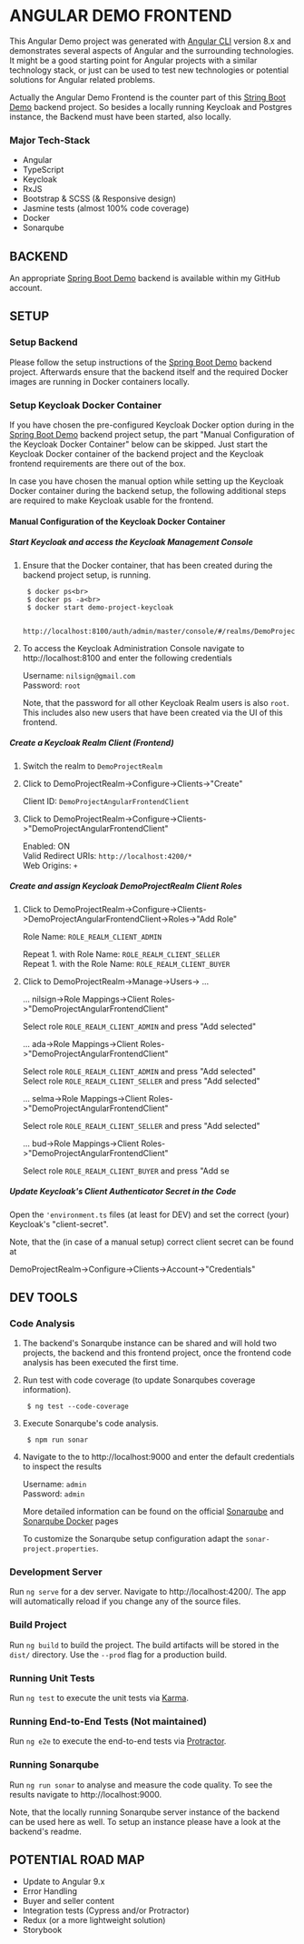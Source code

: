 # ANGULAR DEMO FRONTEND

This Angular Demo project was generated with [Angular CLI](https://github.com/angular/angular-cli) version 8.x and
demonstrates several aspects of Angular and the surrounding technologies. It might be a good starting point for Angular
projects with a similar technology stack, or just can be used to test new technologies or potential solutions for
Angular related problems.

Actually the Angular Demo Frontend is the counter part of this
[String Boot Demo](https://github.com/nilsign/spring-boot-demo-be) backend project. So besides a locally running
Keycloak and Postgres instance, the Backend must have been started, also locally.

### Major Tech-Stack
- Angular
- TypeScript
- Keycloak
- RxJS
- Bootstrap & SCSS (& Responsive design)
- Jasmine tests (almost 100% code coverage)
- Docker
- Sonarqube

## BACKEND

An appropriate [Spring Boot Demo](https://github.com/nilsign/spring-boot-demo-be) backend is available within my GitHub
account.

## SETUP

### Setup Backend

Please follow the setup instructions of the [Spring Boot Demo](https://github.com/nilsign/spring-boot-demo-be) backend
project. Afterwards ensure that the backend itself and the required Docker images are running in Docker containers
locally.

### Setup Keycloak Docker Container

If you have chosen the pre-configured Keycloak Docker option during in the
[Spring Boot Demo](https://github.com/nilsign/spring-boot-demo-be) backend project setup, the part "Manual Configuration
of the Keycloak Docker Container" below can be skipped. Just start the Keycloak Docker container of the backend project
and the Keycloak frontend requirements are there out of the box.

In case you have chosen the manual option while setting up the Keycloak Docker container during the backend setup, the
following additional steps are required to make Keycloak usable for the frontend.

#### Manual Configuration of the Keycloak Docker Container

##### Start Keycloak and access the Keycloak Management Console

1. Ensure that the Docker container, that has been created during the backend project setup, is running.

        $ docker ps<br>
        $ docker ps -a<br>
        $ docker start demo-project-keycloak

        http://localhost:8100/auth/admin/master/console/#/realms/DemoProjectRealm

2. To access the Keycloak Administration Console navigate to http://localhost:8100 and enter the
following credentials

    Username: `nilsign@gmail.com`<br>
    Password: `root`

    Note, that the password for all other Keycloak Realm users is also `root`. This includes also new users that have
    been created via the UI of this frontend.

##### Create a Keycloak Realm Client (Frontend)

1. Switch the realm to `DemoProjectRealm`

2. Click to DemoProjectRealm->Configure->Clients->"Create"<br>

    Client ID: `DemoProjectAngularFrontendClient`

3. Click to DemoProjectRealm->Configure->Clients->"DemoProjectAngularFrontendClient"<br>

    Enabled: ON<br>
    Valid Redirect URIs: `http://localhost:4200/*`<br>
    Web Origins: `+`

##### Create and assign Keycloak DemoProjectRealm Client Roles

1. Click to DemoProjectRealm->Configure->Clients->DemoProjectAngularFrontendClient->Roles->"Add Role"<br>

    Role Name: `ROLE_REALM_CLIENT_ADMIN`

    Repeat 1. with Role Name: `ROLE_REALM_CLIENT_SELLER`<br>
    Repeat 1. with the Role Name: `ROLE_REALM_CLIENT_BUYER`<br>

2. Click to DemoProjectRealm->Manage->Users-> ...

   ... nilsign->Role Mappings->Client Roles->"DemoProjectAngularFrontendClient"

   Select role `ROLE_REALM_CLIENT_ADMIN` and press "Add selected"

   ... ada->Role Mappings->Client Roles->"DemoProjectAngularFrontendClient"

   Select role `ROLE_REALM_CLIENT_ADMIN` and press "Add selected"<br>
   Select role `ROLE_REALM_CLIENT_SELLER` and press "Add selected"

   ... selma->Role Mappings->Client Roles->"DemoProjectAngularFrontendClient"

   Select role `ROLE_REALM_CLIENT_SELLER` and press "Add selected"

   ... bud->Role Mappings->Client Roles->"DemoProjectAngularFrontendClient"

   Select role `ROLE_REALM_CLIENT_BUYER` and press "Add se

##### Update Keycloak's Client Authenticator Secret in the Code

Open the `'environment.ts` files (at least for DEV) and set the correct (your) Keycloak's "client-secret".

Note, that the (in case of a manual setup) correct client secret can be found at<br>

DemoProjectRealm->Configure->Clients->Account->"Credentials"

## DEV TOOLS

### Code Analysis

1. The backend's Sonarqube instance can be shared and will hold two projects, the backend and this frontend project,
once the frontend code analysis has been executed the first time.

2. Run test with code coverage (to update Sonarqubes coverage information).

        $ ng test --code-coverage

3. Execute Sonarqube's code analysis.

        $ npm run sonar

4. Navigate to the to http://localhost:9000 and enter the default credentials to inspect the results

    Username: `admin`<br>
    Password: `admin`

    More detailed information can be found on the official [Sonarqube](https://docs.sonarqube.org/latest/)
    and [Sonarqube Docker](https://hub.docker.com/_/sonarqube/) pages

    To customize the Sonarqube setup configuration adapt the `sonar-project.properties`.

### Development Server

Run `ng serve` for a dev server. Navigate to http://localhost:4200/. The app will automatically reload if you change
any of the source files.

### Build Project

Run `ng build` to build the project. The build artifacts will be stored in the `dist/` directory. Use the `--prod` flag
for a production build.

### Running Unit Tests

Run `ng test` to execute the unit tests via [Karma](https://karma-runner.github.io).

### Running End-to-End Tests (Not maintained)

Run `ng e2e` to execute the end-to-end tests via [Protractor](http://www.protractortest.org/).

### Running Sonarqube

Run `ng run sonar` to analyse and measure the code quality. To see the results navigate to http://localhost:9000.

Note, that the locally running Sonarqube server instance of the backend can be used here as well. To setup an instance
please have a look at the backend's readme.

## POTENTIAL ROAD MAP

+ Update to Angular 9.x
+ Error Handling
+ Buyer and seller content
+ Integration tests (Cypress and/or Protractor)
+ Redux (or a more lightweight solution)
+ Storybook
